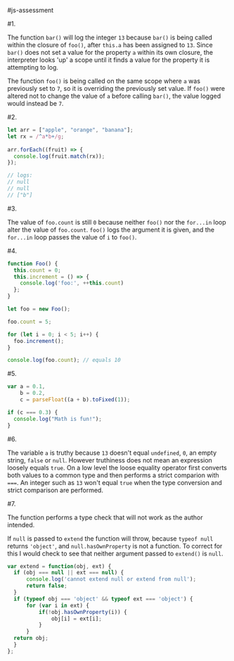 #js-assessment

#1. 

The function `bar()` will log the integer `13` because `bar()` is being called within the closure of `foo()`, after `this.a` has been assigned to `13`. Since `bar()` does not set a value for the property `a` within its own closure, the interpreter looks 'up' a scope until it finds a value for the property it is attempting to log. 

The function `foo()` is being called on the same scope where `a` was previously set to `7`, so it is overriding the previously set value. If `foo()` were altered not to change the value of `a` before calling `bar()`, the value logged would instead be `7`.

#2. 
```javascript
let arr = ["apple", "orange", "banana"];
let rx = /^a*b+/g;
  
arr.forEach((fruit) => {
  console.log(fruit.match(rx));
});

// logs:
// null
// null
// ["b"]
```

#3. 

The value of `foo.count` is still `0` because neither `foo()` nor the `for...in` loop alter the value of `foo.count`. `foo()` logs the argument it is given, and the `for...in` loop passes the value of `i` to `foo()`. 

#4.
```javascript
function Foo() {
  this.count = 0;
  this.increment = () => { 
    console.log('foo:', ++this.count)
  };
}

let foo = new Foo();

foo.count = 5;

for (let i = 0; i < 5; i++) {
  foo.increment();
}

console.log(foo.count); // equals 10
```
#5.
```javascript
var a = 0.1,
    b = 0.2,
    c = parseFloat((a + b).toFixed(1));

if (c === 0.3) {
  console.log("Math is fun!");
}
```

#6.

The variable `a` is truthy because `13` doesn't equal `undefined`, `0`, an empty string, `false` or `null`. However truthiness does not mean an expression loosely equals `true`. On a low level the loose equality operator first converts both values to a common type and then performs a strict comparion with `===`. An integer such as `13` won't equal `true` when the type conversion and strict comparison are performed.

#7.

The function performs a type check that will not work as the author intended.

If `null` is passed to `extend` the function will throw, because `typeof null` returns `'object'`, and `null.hasOwnProperty`
is not a function. To correct for this I would check to see that neither argument passed to `extend()` is `null`.

```javascript
var extend = function(obj, ext) {
  if (obj === null || ext === null) {
	  console.log('cannot extend null or extend from null');
	  return false;
  }
  if (typeof obj === 'object' && typeof ext === 'object') {
	  for (var i in ext) {
		  if(!obj.hasOwnProperty(i)) {
			  obj[i] = ext[i];
		  }
	  }
  return obj;
  }
};
```
